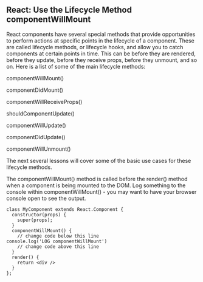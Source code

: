 ## React: Use the Lifecycle Method componentWillMount
React components have several special methods that provide opportunities to perform actions at specific points in the lifecycle of a component. These are called lifecycle methods, or lifecycle hooks, and allow you to catch components at certain points in time. This can be before they are rendered, before they update, before they receive props, before they unmount, and so on. Here is a list of some of the main lifecycle methods:

componentWillMount()

componentDidMount()

componentWillReceiveProps()

shouldComponentUpdate()

componentWillUpdate()

componentDidUpdate()

componentWillUnmount()

The next several lessons will cover some of the basic use cases for these lifecycle methods.


The componentWillMount() method is called before the render() method when a component is being mounted to the DOM. Log something to the console within componentWillMount() - you may want to have your browser console open to see the output.

```
class MyComponent extends React.Component {
  constructor(props) {
    super(props);
  }
  componentWillMount() {
    // change code below this line
console.log('LOG componentWillMount')
    // change code above this line
  }
  render() {
    return <div />
  }
};
```